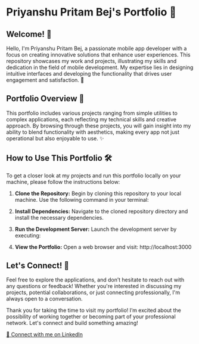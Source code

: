 # Priyanshu Pritam Bej's Portfolio 🚀

## Welcome! 👋

Hello, I'm Priyanshu Pritam Bej, a passionate mobile app developer with a focus on creating innovative solutions that enhance user experiences. This repository showcases my work and projects, illustrating my skills and dedication in the field of mobile development. My expertise lies in designing intuitive interfaces and developing the functionality that drives user engagement and satisfaction. 📱

## Portfolio Overview 📂

This portfolio includes various projects ranging from simple utilities to complex applications, each reflecting my technical skills and creative approach. By browsing through these projects, you will gain insight into my ability to blend functionality with aesthetics, making every app not just operational but also enjoyable to use. ✨

## How to Use This Portfolio 🛠️

To get a closer look at my projects and run this portfolio locally on your machine, please follow the instructions below:

1. **Clone the Repository:**
   Begin by cloning this repository to your local machine. Use the following command in your terminal:

2. **Install Dependencies:**
   Navigate to the cloned repository directory and install the necessary dependencies.

3. **Run the Development Server:**
   Launch the development server by executing:

4. **View the Portfolio:**
   Open a web browser and visit: http://localhost:3000 

## Let's Connect! 🤝

Feel free to explore the applications, and don’t hesitate to reach out with any questions or feedback! Whether you're interested in discussing my projects, potential collaborations, or just connecting professionally, I'm always open to a conversation.

Thank you for taking the time to visit my portfolio! I’m excited about the possibility of working together or becoming part of your professional network. Let's connect and build something amazing!

[📧 Connect with me on LinkedIn](https://www.linkedin.com/in/priyanshubej/)
